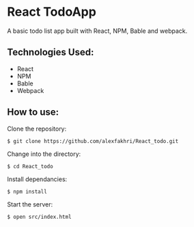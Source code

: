 React TodoApp
=====
A basic todo list app built with React, NPM, Bable and webpack.

Technologies Used:
------
- React
- NPM
- Bable
- Webpack

How to use:
----------

Clone the repository:
```shell
$ git clone https://github.com/alexfakhri/React_todo.git
```

Change into the directory:
```shell
$ cd React_todo
```

Install dependancies:
```shell
$ npm install
```

Start the server:
```shell
$ open src/index.html
```
